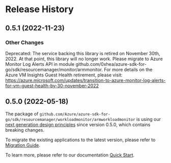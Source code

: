 # Release History

## 0.5.1 (2022-11-23)
### Other Changes

Deprecated: The service backing this library is retired on November 30th, 2022. At that point, this library will no longer work. Please migrate to Azure Monitor Log Alerts API in module github.com/0xhea/azure-sdk-for-go/sdk/resourcemanager/monitor/armmonitor.
For more details on the Azure VM Insights Guest Health retirement, please visit: https://azure.microsoft.com/updates/transition-to-azure-monitor-log-alerts-for-vm-guest-health-by-30-november-2022


## 0.5.0 (2022-05-18)

The package of `github.com/Azure/azure-sdk-for-go/sdk/resourcemanager/workloadmonitor/armworkloadmonitor` is using our [next generation design principles](https://azure.github.io/azure-sdk/general_introduction.html) since version 0.5.0, which contains breaking changes.

To migrate the existing applications to the latest version, please refer to [Migration Guide](https://aka.ms/azsdk/go/mgmt/migration).

To learn more, please refer to our documentation [Quick Start](https://aka.ms/azsdk/go/mgmt).